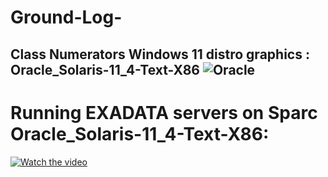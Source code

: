 # Ground-Log-
Class Numerators
Windows 11 distro graphics : Oracle_Solaris-11_4-Text-X86
![Oracle](https://user-images.githubusercontent.com/42199859/198363527-a4178c9a-2c04-40b0-898c-ca32a4337f90.gif)
-----
# Running EXADATA servers on Sparc Oracle_Solaris-11_4-Text-X86:

[![Watch the video](https://github.com/NikolayTach/Ground-Log-/assets/42199859/cf50d389-1857-457f-ae25-6e40fa0f13c6)](https://youtube.com/clip/UgkxJgwG6fXWBVd_atL1wi2Q910Esm1vPjcB)



